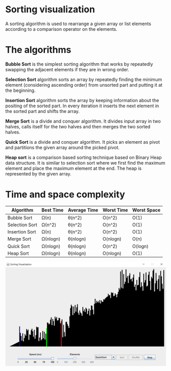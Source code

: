 # Sorting visualization

A sorting algorithm is used to rearrange a given array or list elements according to a comparison operator on the elements.

# The algorithms

**Bubble Sort** is the simplest sorting algorithm that works by repeatedly swapping the adjacent elements if they are in wrong order.

**Selection Sort** algorithm sorts an array by repeatedly finding the minimum element (considering ascending order) from unsorted part and putting it at the beginning. 

**Insertion Sort** algorithm sorts the array by keeping information about the positing of the sorted  part. In every iteration it inserts the next element in the sorted part and shifts the array.

**Merge Sort** is a divide and conquer algorithm. It divides input array in two halves, calls itself for the two halves and then merges the two sorted halves.

**Quick Sort** is a divide and conquer algorithm. It picks an element as pivot and partitions the given array around the picked pivot. 

**Heap sort** is a comparison based sorting technique based on Binary Heap data structure. It is similar to selection sort where we first find the maximum element and place the maximum element at the end. The heap is represented by the given array.

# Time and space complexity

| Algorithm | Best Time | Average Time | Worst Time | Worst Space
| ----- | ----- | ----- | ----- | ----- |
| Bubble Sort | Ω(n) | θ(n^2) | O(n^2) | O(1) |
| Selection Sort | Ω(n^2) | θ(n^2) | O(n^2) | O(1) |
| Insertion Sort | Ω(n) | θ(n^2) | O(n^2) | O(1) |
| Merge Sort | Ω(nlogn) | θ(nlogn) | O(nlogn) | O(n) |
| Quick Sort | Ω(nlogn) | θ(nlogn) | O(n^2) | O(logn) |
| Heap Sort | Ω(nlogn) | θ(nlogn) | O(nlogn) | O(1) |

![alt text](https://github.com/gojkovicmatija99/Sorting-visualization/blob/master/src/main/java/view/demo.PNG)
